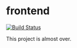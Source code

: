 # frontend

[![Build Status](https://travis-ci.org/C-Lyrics/frontend.svg?branch=master)](https://travis-ci.org/C-Lyrics/frontend)

This project is almost over.
